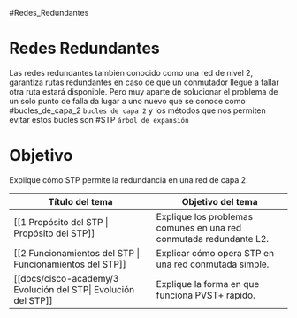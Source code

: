#Redes_Redundantes
# Redes Redundantes
Las redes redundantes también conocido como una red de nivel 2, garantiza rutas redundantes en caso de que un conmutador llegue a fallar otra ruta estará disponible. Pero muy aparte de solucionar el problema de un solo punto de falla da lugar a uno nuevo que se conoce como #bucles_de_capa_2 `bucles de capa 2` y los métodos que nos permiten evitar estos bucles son #STP `árbol de expansión` 

# Objetivo
Explique cómo STP permite la redundancia en una red de capa 2.

| **Título del tema**                                      | **Objetivo del tema**                                              |
| -------------------------------------------------------- | ------------------------------------------------------------------ |
| [[1 Propósito del STP \| Propósito del STP]]             | Explique los problemas comunes en una red conmutada redundante L2. |
| [[2 Funcionamientos del STP \| Funcionamientos del STP]] | Explicar cómo opera STP en una red conmutada simple.               |
| [[docs/cisco-academy/3 Evolución del STP\| Evolución del STP]]               | Explique la forma en que funciona PVST+ rápido.                    |
